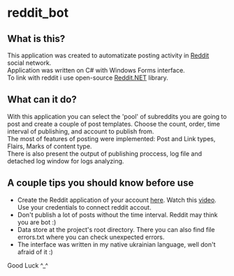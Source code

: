 # reddit_bot

## What is this?
This application was created to automatizate posting activity in [Reddit](https://www.reddit.com/) social network.<br>
Application was written on C# with Windows Forms interface.<br>
To link with reddit i use open-source [Reddit.NET](https://github.com/sirkris/Reddit.NET) library.

## What can it do?
With this application you can select the 'pool' of subreddits you are going to post and create a couple of post templates. Choose the count, order, time interval of publishing, and account to publish from. <br>
The most of features of posting were implemented: Post and Link types, Flairs, Marks of content type. <br>
There is also present the output of publishing proccess, log file and detached log window for logs analyzing.

## A couple tips you should know before use
- Create the Reddit application of your account [here](https://www.reddit.com/prefs/apps). Watch this [video](https://www.youtube.com/watch?v=xlWhLyVgN2s&ab_channel=KrisCraig). Use your credentials to connect reddit accout.
- Don't publish a lot of posts without the time interval. Reddit may think you are bot :)
- Data store at the project's root directory. There you can also find file errors.txt where you can check unexpected errors.
- The interface was written in my native ukrainian language, well don't afraid of it :)

Good Luck ^_^
